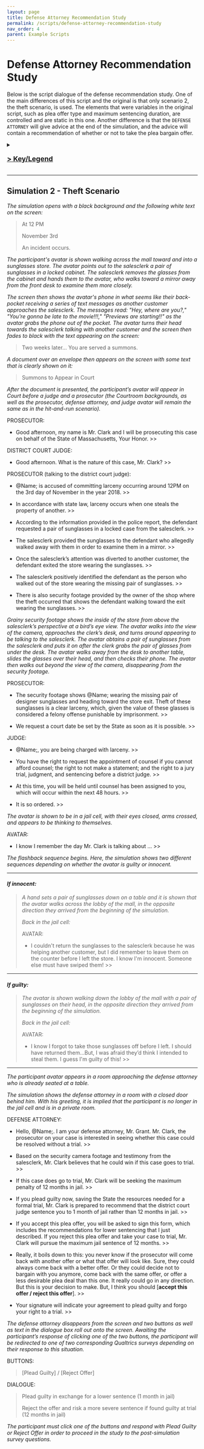 ```yaml
---
layout: page
title: Defense Attorney Recommendation Study
permalink: /scripts/defense-attorney-recommendation-study
nav_order: 4
parent: Example Scripts
---
```

# Defense Attorney Recommendation Study

Below is the script dialogue of the defense recommendation study. One of the main differences of this script and the original is that only scenario 2, the theft scenario, is used. The elements that were variables in the original script, such as plea offer type and maximum sentencing duration, are controlled and are static in this one. Another difference is that the `DEFENSE ATTORNEY` will give advice at the end of the simulation, and the advice will contain a recommendation of whether or not to take the plea bargain offer.

<details><summary><b><p style="font-size:18px"><u>> Key/Legend</u></p></b></summary>

To read these scripts and understand the meaning behind the formatting, here is a guide to how they are formatted.

<ul>
  <li> <b>Bolded text</b> denotes areas where researchers may want to easily make changes.</li>
  <li> <em>Italicized text</em> denotes commentary as well as scene descriptions.</li>
  <li> “@Name;” denotes the first name of the participant. This name is typically one entered through a form on the previous page.</li>
  <li> “>>” denotes a pause at a specific point of text within the simulation and would require pressing the respective button in order to progress.</li>
  <li> bullet points denotes text that appears on the screen in the dialogue box at a particular point in the simulation.</li>
</ul>

</details>

---

## **Simulation 2 - Theft Scenario**

*The simulation opens with a black background and the following white text on the screen:*
>At 12 PM
>
>November 3rd
>
>An incident occurs.

*The participant's avatar is shown walking across the mall toward and into a sunglasses store. The avatar points out to the salesclerk a pair of sunglasses in a locked cabinet. The salesclerk removes the glasses from the cabinet and hands them to the avatar, who walks toward a mirror away from the front desk to examine them more closely.*

*The screen then shows the avatar's phone in what seems like their back-pocket receiving a series of text messages as another customer approaches the salesclerk. The messages read: "Hey, where are you?," "You're gonna be late to the movie!!!," "Previews are starting!!" as the avatar grabs the phone out of the pocket. The avatar turns their head towards the salesclerk talking with another customer and the screen then fades to black with the text appearing on the screen:*

>Two weeks later...
>You are served a summons.

*A document over an envelope then appears on the screen with some text that is clearly shown on it:*
> Summons to Appear in Court

*After the document is presented, the participant’s avatar will appear in Court before a judge and a prosecutor (the Courtroom backgrounds, as well as the prosecutor, defense attorney, and judge avatar will remain the same as in the hit-and-run scenario).*

PROSECUTOR:
* Good afternoon, my name is Mr. Clark and I will be prosecuting this case on behalf of the State of Massachusetts, Your Honor. >>

DISTRICT COURT JUDGE:
* Good afternoon. What is the nature of this case, Mr. Clark? >>

PROSECUTOR (talking to the district court judge):
* @Name; is accused of committing larceny occurring around 12PM on the 3rd day of November in the year 2018. >>

* In accordance with state law, larceny occurs when one steals the property of another. >>

* According to the information provided in the police report, the defendant requested a pair of sunglasses in a locked case from the salesclerk. >>

* The salesclerk provided the sunglasses to the defendant who allegedly walked away with them in order to examine them in a mirror. >>

* Once the salesclerk’s attention was diverted to another customer, the defendant exited the store wearing the sunglasses. >>

* The salesclerk positively identified the defendant as the person who walked out of the store wearing the missing pair of sunglasses. >>

* There is also security footage provided by the owner of the shop where the theft occurred that shows the defendant walking toward the exit wearing the sunglasses. >>

*Grainy security footage shows the inside of the store from above the salesclerk’s perspective at a bird’s eye view. The avatar walks into the view of the camera, approaches the clerk’s desk, and turns around appearing to be talking to the salesclerk. The avatar obtains a pair of sunglasses from the salesclerk and puts it on after the clerk grabs the pair of glasses from under the desk. The avatar walks away from the desk to another table, slides the glasses over their head, and then checks their phone. The avatar then walks out beyond the view of the camera, disappearing from the security footage.*

PROSECUTOR:
* The security footage shows @Name; wearing the missing pair of designer sunglasses and heading toward the store exit. Theft of these sunglasses is a clear larceny, which, given the value of these glasses is considered a felony offense punishable by imprisonment. >>

* We request a court date be set by the State as soon as it is possible. >>

JUDGE:
* @Name;, you are being charged with larceny. >>

* You have the right to request the appointment of counsel if you cannot afford counsel; the right to not make a statement; and the right to a jury trial, judgment, and sentencing before a district judge. >>

* At this time, you will be held until counsel has been assigned to you, which will occur within the next 48 hours. >>

* It is so ordered. >>

*The avatar is shown to be in a jail cell, with their eyes closed, arms crossed, and appears to be thinking to themselves.*

AVATAR:
* I know I remember the day Mr. Clark is talking about ... >>

*The flashback sequence begins. Here, the simulation shows two different sequences depending on whether the avatar is guilty or innocent.*

***

#### *If innocent:*
>*A hand sets a pair of sunglasses down on a table and it is shown that the avatar walks across the lobby of the mall, in the opposite direction they arrived from the beginning of the simulation.*
>
>*Back in the jail cell:*
>
>AVATAR:
>
>* I couldn't return the sunglasses to the salesclerk because he was helping another customer, but I did remember to leave them on the counter before I left the store. I know I'm innocent. Someone else must have swiped them! >>

***

#### *If guilty:*
>*The avatar is shown walking down the lobby of the mall with a pair of sunglasses on their head, in the opposite direction they arrived from the beginning of the simulation.*
>
>*Back in the jail cell:*
>
>AVATAR:
>
>* I know I forgot to take those sunglasses off before I left. I should have returned them...But, I was afraid they’d think I intended to steal them. I guess I'm guilty of this! >>

***

*The participant avatar appears in a room approaching the defense attorney who is already seated at a table.*

*The simulation shows the defense attorney in a room with a closed door behind him. With his greeting, it is implied that the participant is no longer in the jail cell and is in a private room.*

DEFENSE ATTORNEY:
* Hello, @Name;. I am your defense attorney, Mr. Grant. Mr. Clark, the prosecutor on your case is interested in seeing whether this case could be resolved without a trial. >>

* Based on the security camera footage and testimony from the salesclerk, Mr. Clark believes that he could win if this case goes to trial. >>

* If this case does go to trial, Mr. Clark will be seeking the maximum penalty of 12 months in jail. >>

* If you plead guilty now, saving the State the resources needed for a formal trial, Mr. Clark is prepared to recommend that the district court judge sentence you to 1 month of jail rather than 12 months in jail. >>

* If you accept this plea offer, you will be asked to sign this form, which includes the recommendations for lower sentencing that I just described. If you reject this plea offer and take your case to trial, Mr. Clark will pursue the maximum jail sentence of 12 months. >>

* Really, it boils down to this: you never know if the prosecutor will come back with another offer or what that offer will look like. Sure, they could always come back with a better offer. Or they could decide not to bargain with you anymore, come back with the same offer, or offer a less desirable plea deal than this one. It really could go in any direction. But this is your decision to make. But, I think you should [**accept this offer / reject this offer**]. >>

* Your signature will indicate your agreement to plead guilty and forgo your right to a trial. >>

*The defense attorney disappears from the screen and two buttons as well as text in the dialogue box roll out onto the screen. Awaiting the participant’s response of clicking one of the two buttons, the participant will be redirected to one of two corresponding Qualtrics surveys depending on their response to this situation.*

BUTTONS:

>[Plead Guilty]  /  [Reject Offer]

DIALOGUE:

>Plead guilty in exchange for a lower sentence (1 month in jail)
>
>Reject the offer and risk a more severe sentence if found guilty at trial (12 months in jail)

*The participant must click one of the buttons and respond with Plead Guilty or Reject Offer in order to proceed in the study to the post-simulation survey questions.*
